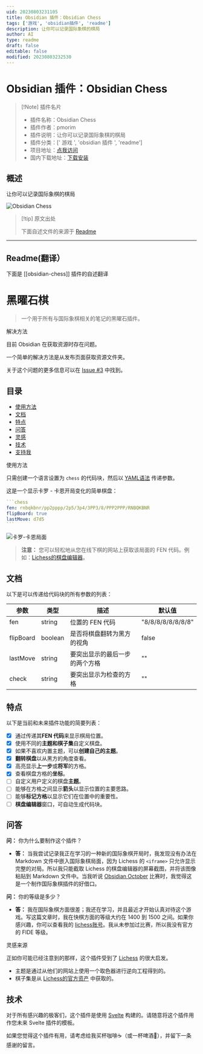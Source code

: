```yaml
---
uid: 20230803231105
title: Obsidian 插件：Obsidian Chess
tags: ['游戏', 'obsidian插件', 'readme']
description: 让你可以记录国际象棋的棋局
author: AI
type: readme
draft: false
editable: false
modified: 20230803232530
---
```


# Obsidian 插件：Obsidian Chess

> [!Note] 插件名片
> - 插件名称：Obsidian Chess
> - 插件作者：pmorim
> - 插件说明：让你可以记录国际象棋的棋局
> - 插件分类：[' 游戏 ', 'obsidian 插件 ', 'readme']
> - 项目地址：[点我访问](https://github.com/pmorim/obsidian-chess)
> - 国内下载地址：[下载安装](https://pkmer.cn/products/plugin/pluginMarket/?obsidian-chess)

## 概述

让你可以记录国际象棋的棋局

![Obsidian Chess](https://cdn.pkmer.cn/covers/obsidian-chess.PNG!pkmer)

> [!tip] 原文出处
>
>下面自述文件的来源于 [Readme](https://ghproxy.net/https://raw.githubusercontent.com/pmorim/obsidian-chess/main/README.md)
>

---

## Readme(翻译）

下面是 [[obsidian-chess]] 插件的自述翻译

# 黑曜石棋

> 一个用于所有与国际象棋相关的笔记的黑曜石插件。

解决方法

目前 Obsidian 在获取资源时存在问题。

一个简单的解决方法是从发布页面获取资源文件夹。

关于这个问题的更多信息可以在 [Issue #3](https://github.com/pmorim/obsidian-chess/issues/3) 中找到。

## 目录

- [使用方法](#usage)
- [文档](#documentation)
- [特点](#features)
- [问答](#qa)
- [灵感](#inspiration)
- [技术](#technology)
- [支持我](#support-me)

使用方法

只需创建一个语言设置为 `chess` 的代码块，然后以 [YAML语法](https://docs.ansible.com/ansible/latest/reference_appendices/YAMLSyntax.html) 传递参数。

这是一个显示卡罗 - 卡恩开局变化的简单棋盘：

````yaml
```chess
fen: rnbqkbnr/pp2pppp/2p5/3p4/3PP3/8/PPP2PPP/RNBQKBNR
flipBoard: true
lastMove: d7d5
```
````

![卡罗-卡恩局面](./assets/screenshots/Caro-Kann.png)

> **注意：** 您可以轻松地从您在线下棋的网站上获取该局面的 FEN 代码。例如：[Lichess的棋盘编辑器](https://lichess.org/editor?fen=rnbqkbnr%2Fpp2pppp%2F2p5%2F3p4%2F3PP3%2F8%2FPPP2PPP%2FRNBQKBNR+w+KQkq+-+0+2)。

## 文档

以下是可以传递给代码块的所有参数的列表：

| 参数       | 类型     | 描述                                                  | 默认值             |
| ---------- | ------- | ----------------------------------------------------- | ----------------- |
| fen        | string  | 位置的 FEN 代码                                         | "8/8/8/8/8/8/8/8" |
| flipBoard  | boolean | 是否将棋盘翻转为黑方的视角                            | false             |
| lastMove   | string  | 要突出显示的最后一步的两个方格                         | ""                |
| check      | string  | 要突出显示为检查的方格                                | ""                |

## 特点

以下是当前和未来插件功能的简要列表：

- [x] 通过传递其**FEN 代码**来显示棋局位置。
- [x] 使用不同的**主题和棋子集**自定义棋盘。
- [x] 如果不喜欢内置主题，可以**创建自己的主题**。
- [x] **翻转棋盘**以从黑方的角度查看。
- [x] 高亮显示**上一步**或**将军**的方格。
- [x] 查看棋盘方格的**坐标**。
- [ ] 自定义用户定义的棋盘**主题**。
- [ ] 能够在方格之间显示**箭头**以显示位置的主要思路。
- [ ] 能够**标记方格**以显示它们在位置中的重要性。
- [ ] **棋盘编辑器**窗口，可自动生成代码块。

## 问答

**问：** 你为什么要制作这个插件？

- **答：** 当我尝试记录我正在学习的一种新的国际象棋开局时，我发现没有办法在 Markdown 文件中嵌入国际象棋局面，因为 Lichess 的 `<iframe>` 只允许显示完整的对局。所以我只能截取 Lichess 的棋盘编辑器的屏幕截图，并将该图像粘贴到 Markdown 文件中。当我听说 [Obsidian October](https://publish.obsidian.md/hub/11+-+Events/Obsidian+October+2021) 比赛时，我觉得这是一个制作国际象棋插件的好借口。

**问：** 你的等级是多少？

- **答：** 我在国际象棋方面很差；我还在学习，并且最近才开始认真对待这个游戏。写这篇文章时，我在快棋方面的等级大约在 1400 到 1500 之间。如果你感兴趣，你可以查看我的 [lichess账号](https://lichess.org/@/frizd)。我从未参加过比赛，所以我没有官方的 FIDE 等级。

灵感来源

正如你可能已经注意到的那样，这个插件受到了 [Lichess](https://lichess.org/) 的很大启发。

- 主题是通过从他们的网站上使用一个取色器进行逆向工程得到的。
- 棋子集是从 [Lichess的官方资产](https://github.com/ornicar/lila/tree/master/public/piece) 中获取的。

## 技术

对于所有感兴趣的极客们，这个插件是使用 [Svelte](https://svelte.dev/) 构建的。请随意将这个插件用作您未来 Svelte 插件的模板。

如果您觉得这个插件有用，请考虑给我买杯咖啡☕（或一杯啤酒🍺），并留下一条感谢的留言。
